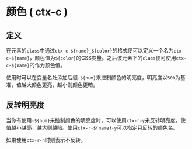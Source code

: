 # 颜色 ( ctx-c )

## 定义

在元素的`class`中通过`ctx-c-${name}_${color}`的格式便可以定义一个名为`ctx-c-${name}`，颜色值为`${color}`的CSS变量。之后该元素下的`class`便可使用`ctx-c-${name}`的作为颜色值。

使用时可以在变量名处添加后缀`-${num}`来控制颜色的明亮度，明亮度以`500`为基准，值越大颜色更亮，越小则颜色更暗。

<demo vue="context-color/base.vue"/>

## 反转明亮度

当你有使用`-${num}`来控制颜色的明亮度时，可以使用`ctx-r-y`来反转明亮度，使值越小越亮，越大则越暗。使用`ctx-r-${name}-y`可以指定只反转的颜色名。

如果使用`ctx-r-n`时则表示不反转。

<demo vue="context-color/reverse.vue"/>

